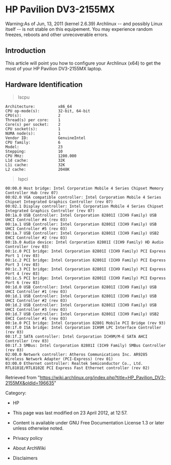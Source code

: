 HP Pavilion DV3-2155MX
======================

  

Warning:As of Jun, 13, 2011 (kernel 2.6.39) Archlinux -- and possibly
Linux itself -- is not stable on this equipement. You may experience
random freezes, reboots and other unrecoverable errors.

Introduction
------------

This article will point you how to configure your Archlinux (x64) to get
the most of your HP Pavilion DV3-2155MX laptop.

Hardware Identification
-----------------------

> lscpu

    Architecture:          x86_64
    CPU op-mode(s):        32-bit, 64-bit
    CPU(s):                2
    Thread(s) per core:    1
    Core(s) per socket:    2
    CPU socket(s):         1
    NUMA node(s):          1
    Vendor ID:             GenuineIntel
    CPU family:            6
    Model:                 23
    Stepping:              10
    CPU MHz:               1200.000
    L1d cache:             32K
    L1i cache:             32K
    L2 cache:              2048K

> lspci

    00:00.0 Host bridge: Intel Corporation Mobile 4 Series Chipset Memory Controller Hub (rev 07)
    00:02.0 VGA compatible controller: Intel Corporation Mobile 4 Series Chipset Integrated Graphics Controller (rev 07)
    00:02.1 Display controller: Intel Corporation Mobile 4 Series Chipset Integrated Graphics Controller (rev 07)
    00:1a.0 USB Controller: Intel Corporation 82801I (ICH9 Family) USB UHCI Controller #4 (rev 03)
    00:1a.1 USB Controller: Intel Corporation 82801I (ICH9 Family) USB UHCI Controller #5 (rev 03)
    00:1a.7 USB Controller: Intel Corporation 82801I (ICH9 Family) USB2 EHCI Controller #2 (rev 03)
    00:1b.0 Audio device: Intel Corporation 82801I (ICH9 Family) HD Audio Controller (rev 03)
    00:1c.0 PCI bridge: Intel Corporation 82801I (ICH9 Family) PCI Express Port 1 (rev 03)
    00:1c.2 PCI bridge: Intel Corporation 82801I (ICH9 Family) PCI Express Port 3 (rev 03)
    00:1c.3 PCI bridge: Intel Corporation 82801I (ICH9 Family) PCI Express Port 4 (rev 03)
    00:1c.5 PCI bridge: Intel Corporation 82801I (ICH9 Family) PCI Express Port 6 (rev 03)
    00:1d.0 USB Controller: Intel Corporation 82801I (ICH9 Family) USB UHCI Controller #1 (rev 03)
    00:1d.1 USB Controller: Intel Corporation 82801I (ICH9 Family) USB UHCI Controller #2 (rev 03)
    00:1d.2 USB Controller: Intel Corporation 82801I (ICH9 Family) USB UHCI Controller #3 (rev 03)
    00:1d.7 USB Controller: Intel Corporation 82801I (ICH9 Family) USB2 EHCI Controller #1 (rev 03)
    00:1e.0 PCI bridge: Intel Corporation 82801 Mobile PCI Bridge (rev 93)
    00:1f.0 ISA bridge: Intel Corporation ICH9M LPC Interface Controller (rev 03)
    00:1f.2 SATA controller: Intel Corporation ICH9M/M-E SATA AHCI Controller (rev 03)
    00:1f.3 SMBus: Intel Corporation 82801I (ICH9 Family) SMBus Controller (rev 03)
    02:00.0 Network controller: Atheros Communications Inc. AR9285 Wireless Network Adapter (PCI-Express) (rev 01)
    03:00.0 Ethernet controller: Realtek Semiconductor Co., Ltd. RTL8101E/RTL8102E PCI Express Fast Ethernet controller (rev 02)

Retrieved from
"https://wiki.archlinux.org/index.php?title=HP_Pavilion_DV3-2155MX&oldid=196635"

Category:

-   HP

-   This page was last modified on 23 April 2012, at 12:57.
-   Content is available under GNU Free Documentation License 1.3 or
    later unless otherwise noted.
-   Privacy policy
-   About ArchWiki
-   Disclaimers
